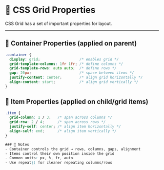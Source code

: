 # 📐 CSS Grid Properties

CSS Grid has a set of important properties for layout.  

---

## 🔹 Container Properties (applied on parent)

```css
.container {
  display: grid;                  /* enables grid */
  grid-template-columns: 1fr 1fr; /* define columns */
  grid-template-rows: auto auto;  /* define rows */
  gap: 20px;                      /* space between items */
  justify-content: center;        /* align grid horizontally */
  align-content: start;           /* align grid vertically */
}
```
## 🔹 Item Properties (applied on child/grid items)
```css
.item {
  grid-column: 1 / 3;   /* span across columns */
  grid-row: 2 / 4;      /* span across rows */
  justify-self: center; /* align item horizontally */
  align-self: end;      /* align item vertically */
}

### 📝 Notes
- Container controls the grid → rows, columns, gaps, alignment
- Items control their own position inside the grid
- Common units: px, %, fr, auto
- Use repeat() for cleaner repeating columns/rows